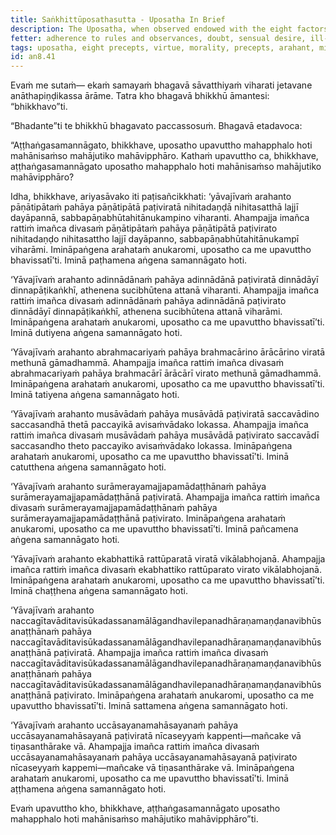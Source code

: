 ```yaml
---
title: Saṅkhittūposathasutta - Uposatha In Brief
description: The Uposatha, when observed endowed with the eight factors, of great fruit, of great benefit, superbly bright, and far-reaching. The eight factors are - 1) refraining from taking life, 2) refraining from taking what is not given, 3) refraining from sexual activity, 4) refraining from false speech, 5) refraining from intoxicants and states of negligence, 6) eating only one meal a day, 7) refraining from dancing, singing, music, and watching shows, and 8) refraining from high and luxurious beds.
fetter: adherence to rules and observances, doubt, sensual desire, ill-will, conceit, ignorance
tags: uposatha, eight precepts, virtue, morality, precepts, arahant, mindfulness, heedfulness, diligence, negligence, death, liberation, nibbāna
id: an8.41
---
```


Evaṁ me sutaṁ— ekaṁ samayaṁ bhagavā sāvatthiyaṁ viharati jetavane anāthapiṇḍikassa ārāme. Tatra kho bhagavā bhikkhū āmantesi: “bhikkhavo”ti.

“Bhadante”ti te bhikkhū bhagavato paccassosuṁ. Bhagavā etadavoca:

“Aṭṭhaṅgasamannāgato, bhikkhave, uposatho upavuttho mahapphalo hoti mahānisaṁso mahājutiko mahāvipphāro. Kathaṁ upavuttho ca, bhikkhave, aṭṭhaṅgasamannāgato uposatho mahapphalo hoti mahānisaṁso mahājutiko mahāvipphāro?

Idha, bhikkhave, ariyasāvako iti paṭisañcikkhati: ‘yāvajīvaṁ arahanto pāṇātipātaṁ pahāya pāṇātipātā paṭiviratā nihitadaṇḍā nihitasatthā lajjī dayāpannā, sabbapāṇabhūtahitānukampino viharanti. Ahampajja imañca rattiṁ imañca divasaṁ pāṇātipātaṁ pahāya pāṇātipātā paṭivirato nihitadaṇḍo nihitasattho lajjī dayāpanno, sabbapāṇabhūtahitānukampī viharāmi. Imināpaṅgena arahataṁ anukaromi, uposatho ca me upavuttho bhavissatī’ti. Iminā paṭhamena aṅgena samannāgato hoti. 

‘Yāvajīvaṁ arahanto adinnādānaṁ pahāya adinnādānā paṭiviratā dinnādāyī dinnapāṭikaṅkhī, athenena sucibhūtena attanā viharanti. Ahampajja imañca rattiṁ imañca divasaṁ adinnādānaṁ pahāya adinnādānā paṭivirato dinnādāyī dinnapāṭikaṅkhī, athenena sucibhūtena attanā viharāmi. Imināpaṅgena arahataṁ anukaromi, uposatho ca me upavuttho bhavissatī’ti. Iminā dutiyena aṅgena samannāgato hoti. 

‘Yāvajīvaṁ arahanto abrahmacariyaṁ pahāya brahmacārino ārācārino viratā methunā gāmadhammā. Ahampajja imañca rattiṁ imañca divasaṁ abrahmacariyaṁ pahāya brahmacārī ārācārī virato methunā gāmadhammā. Imināpaṅgena arahataṁ anukaromi, uposatho ca me upavuttho bhavissatī’ti. Iminā tatiyena aṅgena samannāgato hoti. 

‘Yāvajīvaṁ arahanto musāvādaṁ pahāya musāvādā paṭiviratā saccavādino saccasandhā thetā paccayikā avisaṁvādako lokassa. Ahampajja imañca rattiṁ imañca divasaṁ musāvādaṁ pahāya musāvādā paṭivirato saccavādī saccasandho theto paccayiko avisaṁvādako lokassa. Imināpaṅgena arahataṁ anukaromi, uposatho ca me upavuttho bhavissatī’ti. Iminā catutthena aṅgena samannāgato hoti. 

‘Yāvajīvaṁ arahanto surāmerayamajjapamādaṭṭhānaṁ pahāya surāmerayamajjapamādaṭṭhānā paṭiviratā. Ahampajja imañca rattiṁ imañca divasaṁ surāmerayamajjapamādaṭṭhānaṁ pahāya surāmerayamajjapamādaṭṭhānā paṭivirato. Imināpaṅgena arahataṁ anukaromi, uposatho ca me upavuttho bhavissatī’ti. Iminā pañcamena aṅgena samannāgato hoti. 

‘Yāvajīvaṁ arahanto ekabhattikā rattūparatā viratā vikālabhojanā. Ahampajja imañca rattiṁ imañca divasaṁ ekabhattiko rattūparato virato vikālabhojanā. Imināpaṅgena arahataṁ anukaromi, uposatho ca me upavuttho bhavissatī’ti. Iminā chaṭṭhena aṅgena samannāgato hoti. 

‘Yāvajīvaṁ arahanto naccagītavāditavisūkadassanamālāgandhavilepanadhāraṇamaṇḍanavibhūsanaṭṭhānaṁ pahāya naccagītavāditavisūkadassanamālāgandhavilepanadhāraṇamaṇḍanavibhūsanaṭṭhānā paṭiviratā. Ahampajja imañca rattiṁ imañca divasaṁ naccagītavāditavisūkadassanamālāgandhavilepanadhāraṇamaṇḍanavibhūsanaṭṭhānaṁ pahāya naccagītavāditavisūkadassanamālāgandhavilepanadhāraṇamaṇḍanavibhūsanaṭṭhānā paṭivirato. Imināpaṅgena arahataṁ anukaromi, uposatho ca me upavuttho bhavissatī’ti. Iminā sattamena aṅgena samannāgato hoti. 

‘Yāvajīvaṁ arahanto uccāsayanamahāsayanaṁ pahāya uccāsayanamahāsayanā paṭiviratā nīcaseyyaṁ kappenti—mañcake vā tiṇasanthārake vā. Ahampajja imañca rattiṁ imañca divasaṁ uccāsayanamahāsayanaṁ pahāya uccāsayanamahāsayanā paṭivirato nīcaseyyaṁ kappemi—mañcake vā tiṇasanthārake vā. Imināpaṅgena arahataṁ anukaromi, uposatho ca me upavuttho bhavissatī’ti. Iminā aṭṭhamena aṅgena samannāgato hoti. 

Evaṁ upavuttho kho, bhikkhave, aṭṭhaṅgasamannāgato uposatho mahapphalo hoti mahānisaṁso mahājutiko mahāvipphāro”ti.
